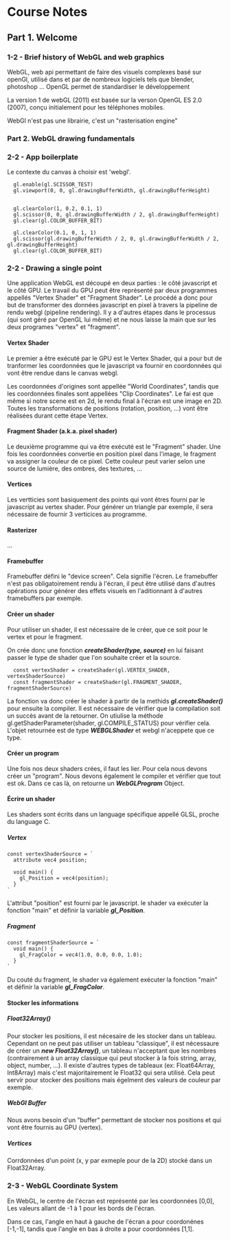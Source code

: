 # Course Notes

## Part 1. Welcome

### 1-2 - Brief history of WebGL and web graphics

WebGL, web api permettant de faire des visuels complexes basé sur openGl, utilisé dans et par de nombreux logiciels tels que blender, photoshop ...
OpenGL permet de standardiser le développement 

La version 1 de webGL (2011) est basée sur la verson OpenGL ES 2.0 (2007), conçu initialement pour les téléphones mobiles.

WebGl n'est pas une librairie, c'est un "rasterisation engine"

### Part 2. WebGL drawing fundamentals

### 2-2 - App boilerplate

Le contexte du canvas à choisir est 'webgl'.

```
  gl.enable(gl.SCISSOR_TEST)
  gl.viewport(0, 0, gl.drawingBufferWidth, gl.drawingBufferHeight)


  gl.clearColor(1, 0.2, 0.1, 1)
  gl.scissor(0, 0, gl.drawingBufferWidth / 2, gl.drawingBufferHeight)
  gl.clear(gl.COLOR_BUFFER_BIT)

  gl.clearColor(0.1, 0, 1, 1)
  gl.scissor(gl.drawingBufferWidth / 2, 0, gl.drawingBufferWidth / 2, gl.drawingBufferHeight)
  gl.clear(gl.COLOR_BUFFER_BIT)
```


### 2-2 - Drawing a single point

Une application WebGL est découpé en deux parties : le côté javascript et le côté GPU.
Le travail du GPU peut être représenté par deux programmes appellés "Vertex Shader" et "Fragment Shader". Le procédé a donc pour but de transformer des données javascript en pixel à travers la pipeline de rendu webgl (pipeline rendering). Il y a d'autres étapes dans le processus (qui sont géré par OpenGL lui même) et ne nous laisse la main que sur les deux programes "vertex" et "fragment".

#### Vertex Shader

Le premier a être exécuté par le GPU est le Vertex Shader, qui a pour but de tranformer les coordonnées que le javascript va fournir en coordonnées qui vont être rendue dans le canvas webgl. 

Les coordonnées d'origines sont appellée "World Coordinates", tandis que les coordonnées finales sont appellées "Clip Coordinates". Le fai est que même si notre scene est en 2d, le rendu final à l'écran est une image en 2D.
Toutes les transformations de positions (rotation, position, ...) vont être réalisées durant cette étape Vertex.

#### Fragment Shader (a.k.a. pixel shader)
Le deuxième programme qui va être exécuté est le "Fragment" shader. Une fois les coordonnées convertie en position pixel dans l'image, le fragment va assigner la couleur de ce pixel. Cette couleur peut varier selon une source de lumière, des ombres, des textures, ...

#### Vertices

Les vertticies sont basiquement des points qui vont êtres fourni par le javascript au vertex shader. Pour générer un triangle par exemple, il sera nécessaire de fournir 3 verticices au programme.

#### Rasterizer
...


#### Framebuffer
Framebuffer défini le "device screen". Cela signifie l'écren. Le framebuffer n'est pas obligatoirement rendu à l'écran, il peut être utilisé dans d'autres opérations pour générer des effets visuels en l'aditionnant à d'autres framebuffers par exemple.


#### Créer un shader

Pour utiliser un shader, il est nécessaire de le créer, que ce soit pour le vertex et pour le fragment.

On crée donc une fonction ***createShader(type, source)*** en lui faisant passer le type de shader que l'on souhaite créer et la source.

```
  const vertexShader = createShader(gl.VERTEX_SHADER, vertexShaderSource)
  const fragmentShader = createShader(gl.FRAGMENT_SHADER, fragmentShaderSource)
```

La fonction va donc créer le shader à partir de la methids ***gl.createShader()*** pour ensuite la compiler. Il est nécessaire de vérifier que la compilation soit un succès avant de la retourner. On utiulise la méthode gl.getShaderParameter(shader, gl.COMPILE_STATUS) pour vérifier cela. L'objet retournée est de type ***WEBGLShader*** et webgl n'aceppete que ce type.


#### Créer un program

Une fois nos deux shaders crées, il faut les lier. Pour cela nous devons créer un "program".
Nous devons également le compiler et vérifier que tout est ok. Dans ce cas là, on retourne un ***WebGLProgram*** Object.


#### Écrire un shader

Les shaders sont écrits dans un language spécifique appellé GLSL, proche du language C.

##### Vertex 

```
const vertexShaderSource = `
  attribute vec4 position;
  
  void main() {
    gl_Position = vec4(position);
  }
`
```

L'attribut "position" est fourni par le javascript. le shader va exécuter la fonction "main" et définir la variable ***gl_Position***.

##### Fragment 

```
const fragmentShaderSource = `
  void main() {
    gl_FragColor = vec4(1.0, 0.0, 0.0, 1.0);
  }
`
```

Du couté du fragment, le shader va également exécuter la fonction "main" et définir la variable ***gl_FragColor***.


#### Stocker les informations

##### Float32Array()

Pour stocker les positions, il est nécesaire de les stocker dans un tableau. Cependant on ne peut pas utiliser un tableau "classique", il est nécessaure de créer un ***new Float32Array()***, un tableau n'acceptant que les nombres (contrairement à un array classique qui peut stocker à la fois string, array, object, number, ...).
Il existe d'autres types de tableaux (ex: Float64Array, Int8Array) mais c'est majoritairement le Float32 qui sera utilisé. Cela peut servir pour stocker des positions mais égelment des valeurs de couleur par exemple.

##### WebGl Buffer

Nous avons besoin d'un "buffer" permettant de stocker nos positions et qui vont être fournis au GPU (vertex).

##### Vertices

Corrdonnées d'un point (x, y par exmeple pour de la 2D) stocké dans un Float32Array.


### 2-3 - WebGL Coordinate System

En WebGL, le centre de l'écran est représenté par les coordonnées [0,0], Les valeurs allant de -1 à 1 pour les bords de l'écran.

Dans ce cas, l'angle en haut à gauche de l'écran a pour coordonénes [-1,-1], tandis que l'angle en bas à droite a pour coordonnées [1,1].


